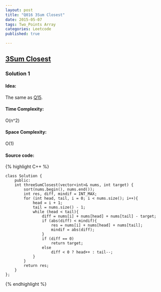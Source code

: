 ```yaml
---
layout: post
title: "Q016 3Sum Closest"
date: 2015-05-07
tags: Two_Points Array
categories: Leetcode
published: true

---
```


## [3Sum Closest](https://leetcode.com/problems/3sum-closest/) 

### Solution 1

#### Idea:
The same as [Q15].

#### Time Complexity:
O(n^2)

#### Space Complexity:
O(1)

#### Source code:
{% highlight C++ %}

    class Solution {
        public:
        int threeSumClosest(vector<int>& nums, int target) {
            sort(nums.begin(), nums.end());
            int res, diff, mindif = INT_MAX;
            for (int head, tail, i = 0; i < nums.size(); i++){
                head = i + 1;
                tail = nums.size() - 1;
                while (head < tail){
                    diff = nums[i] + nums[head] + nums[tail] - target;
                    if (abs(diff) < mindif){
                        res = nums[i] + nums[head] + nums[tail];
                        mindif = abs(diff);
                    }
                    if (diff == 0)
                        return target;
                    else 
                        diff < 0 ? head++ : tail--;
                }
            }
            return res;
        }
    };
{% endhighlight %}

[Q15]: https://github.com/Tsien/Leetcode/blob/master/Q15.md#idea
